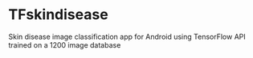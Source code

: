# TFskindisease
Skin disease image classification app for Android using TensorFlow API trained on a 1200 image database
